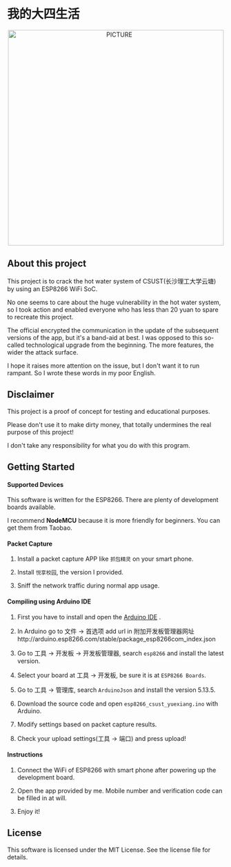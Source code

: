 # 我的大四生活
<p align="center"><img alt="PICTURE" src="https://i.loli.net/2019/12/28/eSGROt32XV7jciF.png" width="500"></p>

## About this project

This project is to crack the hot water system of CSUST(长沙理工大学云塘) by using an ESP8266 WiFi SoC.

No one seems to care about the huge vulnerability in the hot water system, so I took action and enabled everyone who has less than 20 yuan to spare to recreate this project.

The official encrypted the communication in the update of the subsequent versions of the app, but it's a band-aid at best. I was opposed to this so-called technological upgrade from the beginning. The more features, the wider the attack surface.

I hope it raises more attention on the issue, but I don't want it to run rampant. So I wrote these words in my poor English.

## Disclaimer
This project is a proof of concept for testing and educational purposes.

Please don't use it to make dirty money, that totally undermines the real purpose of this project!

I don't take any responsibility for what you do with this program.

## Getting Started
#### Supported Devices
This software is written for the ESP8266. There are plenty of development boards available.

I recommend **NodeMCU** because it is more friendly for beginners. You can get them from Taobao.

#### Packet Capture
1. Install a packet capture APP like `抓包精灵` on your smart phone.

2. Install `悦享校园`, the version I provided.

3. Sniff the network traffic during normal app usage.


#### Compiling using Arduino IDE
1. First you have to install and open the [Arduino IDE](https://www.arduino.cc/en/Main/Software?setlang=cn) .

2. In Arduino go to 文件 -> 首选项 add url in 附加开发板管理器网址http://arduino.esp8266.com/stable/package_esp8266com_index.json

3. Go to 工具 -> 开发板 -> 开发板管理器, search `esp8266` and install the latest version.

4. Select your board at 工具 -> 开发板, be sure it is at `ESP8266 Boards`.

5. Go to 工具 -> 管理库, search `ArduinoJson` and install the version 5.13.5.

6. Download the source code and open `esp8266_csust_yuexiang.ino` with Arduino.

7. Modify settings based on packet capture results.

8. Check your upload settings(工具 -> 端口) and press upload!

#### Instructions
1. Connect the WiFi of ESP8266 with smart phone after powering up the development board.

2. Open the app provided by me. Mobile number and verification code can be filled in at will.

3. Enjoy it!

## License
This software is licensed under the MIT License. See the license file for details.
